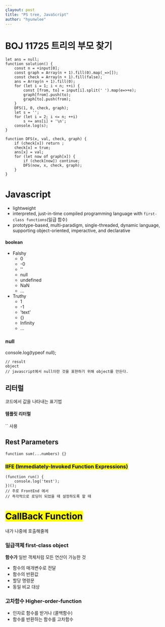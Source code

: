 ```yaml
---
çlayout: post
title: "PS tree, JavaScript"
author: "hyunwlee"
---
```


# BOJ 11725 트리의 부모 찾기

```
let ans = null;
function solution() {
    const n = +input[0];
    const graph = Array(n + 1).fill(0).map(_=>[]);
    const check = Array(n + 1).fill(false);
    ans = Array(n + 1).fill(0);
    for (let i = 1; i < n; ++i) {
        const [from, to] = input[i].split(' ').map(e=>+e);
        graph[from].push(to);
        graph[to].push(from);
    }
    DFS(1, 0, check, graph);
    let s = '';
    for (let i = 2; i <= n; ++i)
        s += ans[i] + '\n';
    console.log(s);
}

function DFS(x, val, check, graph) {
    if (check[x]) return ;
    check[x] = true;
    ans[x] = val;
    for (let now of graph[x]) {
        if (check[now]) continue;
        DFS(now, x, check, graph);
    }
}
```

# Javascript

- lightweight
- interpreted, just-in-time compiled programming language with `first-class functions`(일급 함수)
- prototype-based, multi-paradigm, single-threaded, dynamic language, supporting object-oriented, imperactive, and declarative



#### boolean

- Falshy
  - 0
  - -0
  - ''
  - null
  - undefined
  - NaN
  - ...
- Truthy
  - 1
  - -1
  - 'text'
  - {}
  - Infinity
  - ...



### null

console.log(typeof null);

```
// result
object
// javascript에서 null이란 것을 표현하기 위해 object를 만든다.
```

  

## 리터럴

코드에서 값을 나타내는 표기법  

#### 템플릿 리터럴

\`\` 사용  



## Rest Parameters

```
function sum(...numbers) {}
```

  

### <mark>IIFE (Immediately-Invoked Function Expressions)</mark>

```
(function run() {
	console.log('test');
})();
// 주로 FrontEnd 에서
// 즉각적으로 로딩이 되었을 때 설정하도록 할 때
```

  

# <mark>CallBack Function</mark>

내가 나중에 호출해줄께  

### 일급객체 first-class object

<strong>함수가</strong> 일반 객체처럼 모든 연산이 가능한 것

- 함수의 매개변수로 전달
- 함수의 반환값
- 할당 명령문
- 동일 비교 대상

### 고차함수 Higher-order-function

- 인자로 함수를 받거나 (콜백함수)
- 함수를 반환하는 함수를 고차함수
